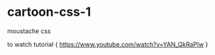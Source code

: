# cartoon-css-1

moustache css

to watch tutorial {
    https://www.youtube.com/watch?v=YAN_QkRaPIw
}